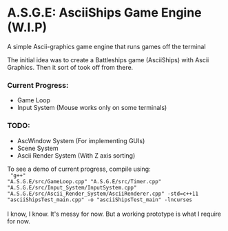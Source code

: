 # A.S.G.E: AsciiShips Game Engine (W.I.P)

A simple Ascii-graphics game engine that runs games off the terminal

The initial idea was to create a Battleships game (AsciiShips) with Ascii Graphics.
Then it sort of took off from there.


### Current Progress:

<ul>
  <li>Game Loop</li>
  <li>Input System (Mouse works only on some terminals)</li>
</ul>

### TODO:

<ul>
  <li>AscWindow System (For implementing GUIs)</li>
  <li>Scene System</li>
  <li>Ascii Render System (With Z axis sorting)</li>
</ul>


To see a demo of current progress, compile using:<br />
<code>
"g++" "A.S.G.E/src/GameLoop.cpp" "A.S.G.E/src/Timer.cpp" "A.S.G.E/src/Input_System/InputSystem.cpp" "A.S.G.E/src/Ascii_Render_System/AsciiRenderer.cpp" -std=c++11 "asciiShipsTest_main.cpp" -o "asciiShipsTest_main" -lncurses
</code><br />
I know, I know. It's messy for now. But a working prototype is what I require for now.
